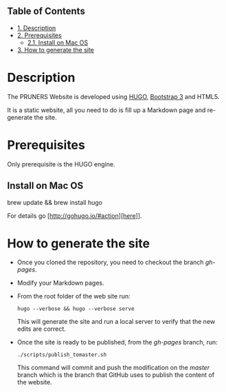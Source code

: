 <div id="table-of-contents">
<h2>Table of Contents</h2>
<div id="text-table-of-contents">
<ul>
<li><a href="#org78b6248">1. Description</a></li>
<li><a href="#org69554a0">2. Prerequisites</a>
<ul>
<li><a href="#org30f767e">2.1. Install on Mac OS</a></li>
</ul>
</li>
<li><a href="#org5b5f53f">3. How to generate the site</a></li>
</ul>
</div>
</div>


<a id="org78b6248"></a>

# Description

The PRUNERS Website is developed using [HUGO](http://gohugo.io), [Bootstrap 3](http://getbootstrap.com) and HTML5.

It is a static website, all you need to do is fill up a Markdown page
and re-generate the site.


<a id="org69554a0"></a>

# Prerequisites

Only prerequisite is the HUGO engine.


<a id="org30f767e"></a>

## Install on Mac OS

brew update && brew install hugo

For details go [<http://gohugo.io/#action][here>]].


<a id="org5b5f53f"></a>

# How to generate the site

-   Once you cloned the repository, you need to checkout the branch
    *gh-pages*.
-   Modify your Markdown pages.
-   From the root folder of the web site run:

        hugo --verbose && hugo --verbose serve

    This will generate the site and run a local server to verify that
    the new edits are correct.
-   Once the site is ready to be published, from the *gh-pages* branch,
    run:

        ./scripts/publish_tomaster.sh

    This command will commit and push the modification on the *master*
    branch which is the branch that GitHub uses to publish the content
    of the website.
